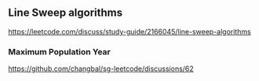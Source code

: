 ## Line Sweep algorithms
https://leetcode.com/discuss/study-guide/2166045/line-sweep-algorithms

### Maximum Population Year 
https://github.com/changbal/sg-leetcode/discussions/62

